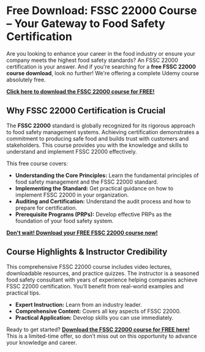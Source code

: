 # Free Download: FSSC 22000 Course – Your Gateway to Food Safety Certification

Are you looking to enhance your career in the food industry or ensure your company meets the highest food safety standards? An FSSC 22000 certification is your answer. And if you're searching for a **free FSSC 22000 course download**, look no further! We're offering a complete Udemy course absolutely free.

[**Click here to download the FSSC 22000 course for FREE!**](https://udemywork.com/fssc-22000-course)

## Why FSSC 22000 Certification is Crucial

The **FSSC 22000** standard is globally recognized for its rigorous approach to food safety management systems. Achieving certification demonstrates a commitment to producing safe food and builds trust with customers and stakeholders. This course provides you with the knowledge and skills to understand and implement FSSC 22000 effectively.

This free course covers:

*   **Understanding the Core Principles:** Learn the fundamental principles of food safety management and the FSSC 22000 standard.
*   **Implementing the Standard:** Get practical guidance on how to implement FSSC 22000 in your organization.
*   **Auditing and Certification:** Understand the audit process and how to prepare for certification.
*   **Prerequisite Programs (PRPs):** Develop effective PRPs as the foundation of your food safety system.

[**Don't wait! Download your FREE FSSC 22000 course now!**](https://udemywork.com/fssc-22000-course)

## Course Highlights & Instructor Credibility

This comprehensive FSSC 22000 course includes video lectures, downloadable resources, and practice quizzes. The instructor is a seasoned food safety consultant with years of experience helping companies achieve FSSC 22000 certification. You’ll benefit from real-world examples and practical tips.

* **Expert Instruction:** Learn from an industry leader.
* **Comprehensive Content:** Covers all key aspects of FSSC 22000.
* **Practical Application:** Develop skills you can use immediately.

Ready to get started? **[Download the FSSC 22000 course for FREE here!](https://udemywork.com/fssc-22000-course)** This is a limited-time offer, so don’t miss out on this opportunity to advance your knowledge and career.
